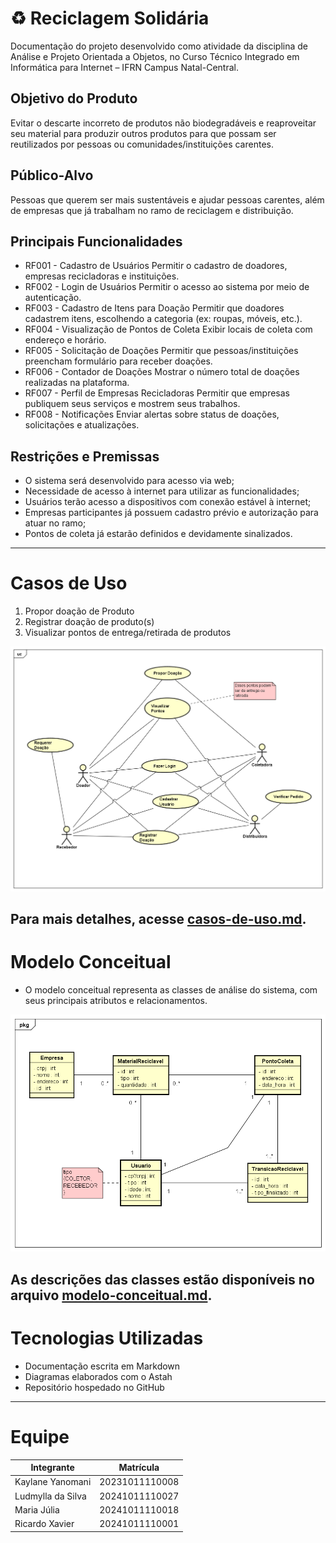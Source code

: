 # ♻ Reciclagem Solidária

Documentação do projeto desenvolvido como atividade da disciplina de Análise e Projeto Orientada a Objetos, no Curso Técnico Integrado em Informática para Internet – IFRN
Campus Natal-Central.

## Objetivo do Produto
Evitar o descarte incorreto de produtos não biodegradáveis e reaproveitar seu material para produzir outros produtos para que possam ser reutilizados por pessoas ou comunidades/instituições carentes.

## Público-Alvo
Pessoas que querem ser mais sustentáveis e ajudar pessoas carentes, além de empresas que já trabalham no ramo de reciclagem e distribuição.

## Principais Funcionalidades
- RF001 - Cadastro de Usuários 
Permitir o cadastro de doadores, empresas recicladoras e instituições. 
- RF002 - Login de Usuários 
Permitir o acesso ao sistema por meio de autenticação. 
- RF003 - Cadastro de Itens para Doação 
Permitir que doadores cadastrem itens, escolhendo a categoria (ex: roupas,  móveis, etc.). 
- RF004 - Visualização de Pontos de Coleta 
Exibir locais de coleta com endereço e horário. 
- RF005 - Solicitação de Doações 
Permitir que pessoas/instituições preencham formulário para receber doações. 
- RF006 - Contador de Doações 
Mostrar o número total de doações realizadas na plataforma. 
- RF007 - Perfil de Empresas Recicladoras 
Permitir que empresas publiquem seus serviços e mostrem seus trabalhos. 
- RF008 - Notificações 
Enviar alertas sobre status de doações, solicitações e atualizações. 


## Restrições e Premissas
- O sistema será desenvolvido para acesso via web;  
- Necessidade de acesso à internet para utilizar as funcionalidades; 
- Usuários terão acesso a dispositivos com conexão estável à internet; 
- Empresas participantes já possuem cadastro prévio e autorização para atuar no ramo;
- Pontos de coleta já estarão definidos e devidamente sinalizados.

 ---

# Casos de Uso

1. Propor doação de Produto
2. Registrar doação de produto(s)
3. Visualizar pontos de entrega/retirada de produtos

![alt text](<imagens/UseCase Diagram0.png>)

Para mais detalhes, acesse [casos-de-uso.md](casos-de-uso.md).
---

# Modelo Conceitual
- O modelo conceitual representa as classes de análise do sistema, com seus principais atributos e relacionamentos.

![Link para o Diagrama de classes de Análise](imagens/diagrama_classe.png)

As descrições das classes estão disponíveis no arquivo [modelo-conceitual.md](modelo-conceitual.md).
---

# Tecnologias Utilizadas
- Documentação escrita em Markdown
- Diagramas elaborados com o Astah
- Repositório hospedado no GitHub
---

# Equipe
 Integrante | Matrícula |
 ---------- | --------- |
 Kaylane Yanomani | 20231011110008 |
 Ludmylla da Silva | 20241011110027 |
 Maria Júlia | 20241011110018 |
 Ricardo Xavier | 20241011110001 |